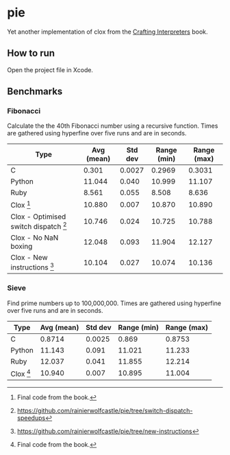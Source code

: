 # pie

Yet another implementation of clox from the [Crafting Interpreters](http://www.craftinginterpreters.com/) book.

## How to run

Open the project file in Xcode.

## Benchmarks

### Fibonacci

Calculate the the 40th Fibonacci number using a recursive function. Times are gathered using hyperfine over five runs and are in seconds.

| Type                                  | Avg (mean) | Std dev | Range (min) | Range (max) |
| ------------------------------------- | ---------- | ------- | ----------- | ------------|
| C                                     | 0.301      | 0.0027  | 0.2969      | 0.3031      |
| Python                                | 11.044     | 0.040   | 10.999      | 11.107      |
| Ruby                                  | 8.561      | 0.055   | 8.508       | 8.636       |
| Clox [^1]                             | 10.880     | 0.007   | 10.870      | 10.890      |
| Clox - Optimised switch dispatch [^2] | 10.746     | 0.024   | 10.725      | 10.788      |
| Clox - No NaN boxing                  | 12.048     | 0.093   | 11.904      | 12.127      |
| Clox - New instructions [^3]          | 10.104     | 0.027   | 10.074      | 10.136      |

[^1]: Final code from the book.
[^2]: https://github.com/rainierwolfcastle/pie/tree/switch-dispatch-speedups
[^3]: https://github.com/rainierwolfcastle/pie/tree/new-instructions

### Sieve

Find prime numbers up to 100,000,000. Times are gathered using hyperfine over five runs and are in seconds.

| Type                                  | Avg (mean) | Std dev | Range (min) | Range (max) |
| ------------------------------------- | ---------- | ------- | ----------- | ------------|
| C                                     | 0.8714     | 0.0025  | 0.869       | 0.8753      |
| Python                                | 11.143     | 0.091   | 11.021      | 11.233      |
| Ruby                                  | 12.037     | 0.041   | 11.855      | 12.214      |
| Clox [^1]                             | 10.940     | 0.007   | 10.895      | 11.004      |

[^1]: Final code from the book with basic array support.

